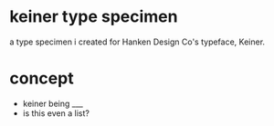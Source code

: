 # keiner type specimen
a type specimen i created for Hanken Design Co's typeface, Keiner.

# concept
* keiner being ___
* is this even a list?